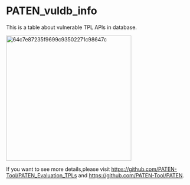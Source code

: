 # PATEN_vuldb_info
This is a table about vulnerable TPL APIs in database.


<img width="339" alt="64c7e87235f9699c93502271c98647c" src="https://github.com/user-attachments/assets/b859e5a2-0000-4ed0-bea0-0df2035193b5">



If you want to see more details,please visit https://github.com/PATEN-Tool/PATEN_Evaluation_TPLs and https://github.com/PATEN-Tool/PATEN.

